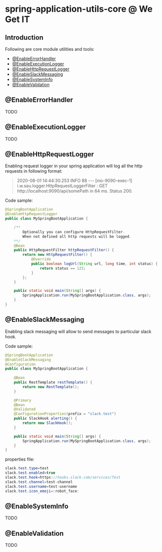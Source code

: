 # spring-application-utils-core @ We Get IT

## Introduction
Following are core module utilities and tools:
- [@EnableErrorHandler](#@EnableErrorHandler)
- [@EnableExecutionLogger](#@EnableExecutionLogger)
- [@EnableHttpRequestLogger](#@EnableHttpRequestLogger)
- [@EnableSlackMessaging](#@EnableSlackMessaging)
- [@EnableSystemInfo](#@EnableSystemInfo)
- [@EnableValidation](#@EnableValidation)

## @EnableErrorHandler
TODO
## @EnableExecutionLogger
TODO
## @EnableHttpRequestLogger
Enabling request logger in your spring application will log all the http requests in following format:

>  2020-08-01 14:44:30.253  INFO 88 --- [nio-9090-exec-1] i.w.sau.logger.HttpRequestLoggerFilter   : GET http://localhost:9090/api/somePath in 64 ms. Status 200.

Code sample:
```java
@SpringBootApplication
@EnableHttpRequestLogger
public class MySpringBootApplication {

    /**
        Optionally you can configure HttpRequestFilter.
        When not defined all http requests will be logged.
    **/
    @Bean
    public HttpRequestFilter httpRequestFilter() {
        return new HttpRequestFilter() {
            @Override
            public boolean logUrl(String url, long time, int status) {
                return status == 123;
            }
        };
    }

    public static void main(String[] args) {
        SpringApplication.run(MySpringBootApplication.class, args);
    }
}
```
## @EnableSlackMessaging
Enabling slack messaging will allow to send messages to particular slack hook.

Code sample:
```java
@SpringBootApplication
@EnableSlackMessaging
@Configuration
public class MySpringBootApplication {
    
    @Bean
    public RestTemplate restTemplate() {
        return new RestTemplate();
    }

    @Primary
    @Bean
    @Validated
    @ConfigurationProperties(prefix = "slack.test")
    public SlackHook alerting() {
        return new SlackHook();
    }

    public static void main(String[] args) {
        SpringApplication.run(MySpringBootApplication.class, args);
    }
}
```
properties file:
```java
slack.test.type=test
slack.test.enabled=true
slack.test.hook=https://hooks.slack.com/services/Test
slack.test.channel=test-channel
slack.test.username=test-username
slack.test.icon_emoji=:robot_face:
```
## @EnableSystemInfo
TODO
## @EnableValidation
TODO